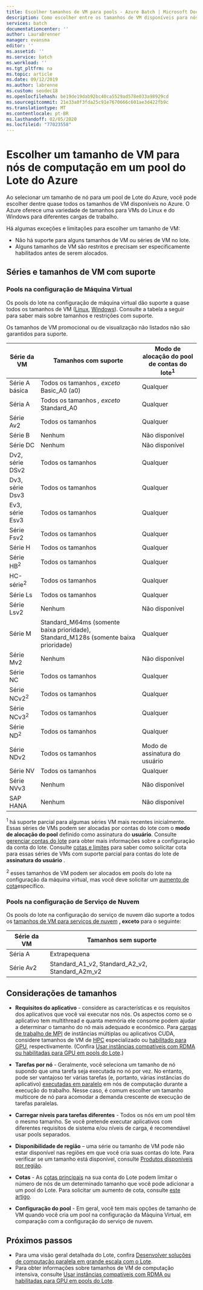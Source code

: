 ```yaml
---
title: Escolher tamanhos de VM para pools - Azure Batch | Microsoft Docs
description: Como escolher entre os tamanhos de VM disponíveis para nós de computação em pools de Lote do Azure
services: batch
documentationcenter: ''
author: LauraBrenner
manager: evansma
editor: ''
ms.assetid: ''
ms.service: batch
ms.workload: ''
ms.tgt_pltfrm: na
ms.topic: article
ms.date: 09/12/2019
ms.author: labrenne
ms.custom: seodec18
ms.openlocfilehash: be19de19dab92bc40ca5529ad578e033a98929cd
ms.sourcegitcommit: 21e33a0f3fda25c91e7670666c601ae3d422fb9c
ms.translationtype: MT
ms.contentlocale: pt-BR
ms.lasthandoff: 02/05/2020
ms.locfileid: "77023558"
---
```

# <a name="choose-a-vm-size-for-compute-nodes-in-an-azure-batch-pool"></a>Escolher um tamanho de VM para nós de computação em um pool do Lote do Azure

Ao selecionar um tamanho de nó para um pool de Lote do Azure, você pode escolher dentre quase todos os tamanhos de VM disponíveis no Azure. O Azure oferece uma variedade de tamanhos para VMs do Linux e do Windows para diferentes cargas de trabalho.

Há algumas exceções e limitações para escolher um tamanho de VM:

* Não há suporte para alguns tamanhos de VM ou séries de VM no lote.
* Alguns tamanhos de VM são restritos e precisam ser especificamente habilitados antes de serem alocados.

## <a name="supported-vm-series-and-sizes"></a>Séries e tamanhos de VM com suporte

### <a name="pools-in-virtual-machine-configuration"></a>Pools na configuração de Máquina Virtual

Os pools do lote na configuração de máquina virtual dão suporte a quase todos os tamanhos de VM ([Linux](../virtual-machines/linux/sizes.md), [Windows](../virtual-machines/windows/sizes.md)). Consulte a tabela a seguir para saber mais sobre tamanhos e restrições com suporte.

Os tamanhos de VM promocional ou de visualização não listados não são garantidos para suporte.

| Série da VM  | Tamanhos com suporte | Modo de alocação do pool de contas do lote<sup>1</sup> |
|------------|---------|-----------------|
| Série A básica | Todos os tamanhos *, exceto* Basic_A0 (a0) | Qualquer |
| Séria A | Todos os tamanhos *, exceto* Standard_A0 | Qualquer |
| Série Av2 | Todos os tamanhos | Qualquer |
| Série B | Nenhum | Não disponível |
| Série DC | Nenhum | Não disponível |
| Dv2, série DSv2 | Todos os tamanhos | Qualquer |
| Dv3, série Dsv3 | Todos os tamanhos | Qualquer |
| Ev3, série Esv3 | Todos os tamanhos | Qualquer |
| Série Fsv2 | Todos os tamanhos | Qualquer |
| Série H | Todos os tamanhos | Qualquer |
| Série HB<sup>2</sup> | Todos os tamanhos | Qualquer |
| HC-série<sup>2</sup> | Todos os tamanhos | Qualquer |
| Série Ls | Todos os tamanhos | Qualquer |
| Série Lsv2 | Nenhum | Não disponível |
| Série M | Standard_M64ms (somente baixa prioridade), Standard_M128s (somente baixa prioridade) | Qualquer |
| Série Mv2 | Nenhum | Não disponível |
| Série NC | Todos os tamanhos | Qualquer |
| Série NCv2<sup>2</sup> | Todos os tamanhos | Qualquer |
| Série NCv3<sup>2</sup> | Todos os tamanhos | Qualquer |
| Série ND<sup>2</sup> | Todos os tamanhos | Qualquer |
| Série NDv2 | Todos os tamanhos | Modo de assinatura do usuário |
| Série NV | Todos os tamanhos | Qualquer |
| Série NVv3 | Nenhum | Não disponível |
| SAP HANA | Nenhum | Não disponível |

<sup>1</sup> há suporte parcial para algumas séries VM mais recentes inicialmente. Essas séries de VMs podem ser alocadas por contas do lote com o **modo de alocação do pool** definido como assinatura do **usuário**. Consulte [gerenciar contas do lote](batch-account-create-portal.md#additional-configuration-for-user-subscription-mode) para obter mais informações sobre a configuração da conta do lote. Consulte [cotas e limites](batch-quota-limit.md) para saber como solicitar cota para essas séries de VMs com suporte parcial para contas do lote de **assinatura do usuário** .  

<sup>2</sup> esses tamanhos de VM podem ser alocados em pools do lote na configuração da máquina virtual, mas você deve solicitar um [aumento de cota](batch-quota-limit.md#increase-a-quota)específico.

### <a name="pools-in-cloud-service-configuration"></a>Pools na configuração de Serviço de Nuvem

Os pools do lote na configuração do serviço de nuvem dão suporte a todos os [tamanhos de VM para serviços de nuvem](../cloud-services/cloud-services-sizes-specs.md) **, exceto** para o seguinte:

| Série da VM  | Tamanhos sem suporte |
|------------|-------------------|
| Séria A   | Extrapequena       |
| Série Av2 | Standard_A1_v2, Standard_A2_v2, Standard_A2m_v2 |

## <a name="size-considerations"></a>Considerações de tamanhos

* **Requisitos do aplicativo** - considere as características e os requisitos dos aplicativos que você vai executar nos nós. Os aspectos como se o aplicativo tem multithread e quanta memória ele consome podem ajudar a determinar o tamanho do nó mais adequado e econômico. Para [cargas de trabalho de MPI](batch-mpi.md) de instâncias múltiplas ou aplicativos CUDA, considere tamanhos de VM de [HPC](../virtual-machines/linux/sizes-hpc.md) especializado ou [habilitado para GPU](../virtual-machines/linux/sizes-gpu.md), respectivamente. (Confira [Usar instâncias compatíveis com RDMA ou habilitadas para GPU em pools do Lote](batch-pool-compute-intensive-sizes.md).)

* **Tarefas por nó** - Geralmente, você seleciona um tamanho de nó supondo que uma tarefa seja executada no nó por vez. No entanto, pode ser vantajoso ter várias tarefas (e, portanto, várias instâncias do aplicativo) [executadas em paralelo](batch-parallel-node-tasks.md) em nós de computação durante a execução do trabalho. Nesse caso, é comum escolher um tamanho multicore de nó para acomodar a demanda crescente de execução de tarefas paralelas.

* **Carregar níveis para tarefas diferentes** - Todos os nós em um pool têm o mesmo tamanho. Se você pretende executar aplicativos com diferentes requisitos de sistema e/ou níveis de carga, é recomendável usar pools separados.

* **Disponibilidade de região** – uma série ou tamanho de VM pode não estar disponível nas regiões em que você cria suas contas do lote. Para verificar se um tamanho está disponível, consulte [Produtos disponíveis por região](https://azure.microsoft.com/regions/services/).

* **Cotas** - As [cotas principais](batch-quota-limit.md#resource-quotas) na sua conta do Lote podem limitar o número de nós de um determinado tamanho que você pode adicionar a um pool do Lote. Para solicitar um aumento de cota, consulte [este artigo](batch-quota-limit.md#increase-a-quota). 

* **Configuração do pool** - Em geral, você tem mais opções de tamanho de VM quando você cria um pool na configuração da Máquina Virtual, em comparação com a configuração do serviço de nuvem.

## <a name="next-steps"></a>Próximos passos

* Para uma visão geral detalhada do Lote, confira [Desenvolver soluções de computação paralela em grande escala com o Lote](batch-api-basics.md).
* Para obter informações sobre tamanhos de VM de computação intensiva, consulte [Usar instâncias compatíveis com RDMA ou habilitadas para GPU em pools do Lote](batch-pool-compute-intensive-sizes.md).
